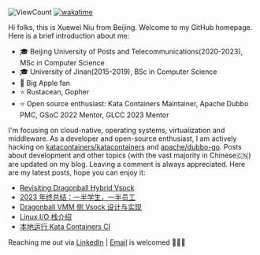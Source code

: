 ![ViewCount](https://views.whatilearened.today/views/github/<justxuewei>/<justxuewei>.svg) [![wakatime](https://wakatime.com/badge/user/018eae19-2c35-4919-be43-56bc26b446d9.svg)](https://wakatime.com/@018eae19-2c35-4919-be43-56bc26b446d9)

Hi folks, this is Xuewei Niu from Beijing. Welcome to my GitHub homepage. Here is a brief introduction about me:

- 🎓 Beijing University of Posts and Telecommunications(2020-2023), MSc in Computer Science
- 🎓 University of Jinan(2015-2019), BSc in Computer Science
- 📱 Big Apple fan
- ⭐️ Rustacean, Gopher
- ⭐️ Open source enthusiast: Kata Containers Maintainer, Apache Dubbo PMC, GSoC 2022 Mentor, GLCC 2023 Mentor

I'm focusing on cloud-native, operating systems, virtualization and middleware. As a developer and open-source enthusiast, I am actively hacking on [katacontainers/katacontainers](https://github.com/kata-containers/kata-containers) and [apache/dubbo-go](https://github.com/apache/dubbo-go). Posts about development and other topics (with the vast majority in Chinese🇨🇳) are updated on my blog. Leaving a comment is always appreciated. Here are my latest posts, hope you can enjoy it:

<!-- BLOG-POST-LIST:START -->
- [Revisiting Dragonball Hybrid Vsock](https://nxw.name/2024/revisiting-hybrid-vsock)
- [2023 年终总结：一半学生，一半员工](https://nxw.name/2024/2023-review)
- [Dragonball VMM 侧 Vsock 设计与实现](https://nxw.name/2023/vsock-on-vmm)
- [Linux I/O 栈介绍](https://nxw.name/2023/linux-io)
- [本地运行 Kata Containers CI](https://nxw.name/2023/kata-containers-ci-testing-on-local)
<!-- BLOG-POST-LIST:END -->

Reaching me out via [LinkedIn](https://www.linkedin.com/in/justxuewei) | [Email](mailto:justxuewei@apache.org) is welcomed 🤟🤟🤟
